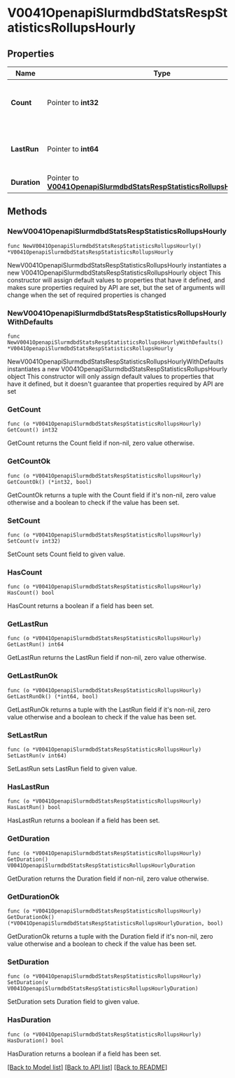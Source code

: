 # V0041OpenapiSlurmdbdStatsRespStatisticsRollupsHourly

## Properties

Name | Type | Description | Notes
------------ | ------------- | ------------- | -------------
**Count** | Pointer to **int32** | number of hourly rollups since last_run | [optional] 
**LastRun** | Pointer to **int64** | Last time hourly rollup ran (UNIX timestamp) | [optional] 
**Duration** | Pointer to [**V0041OpenapiSlurmdbdStatsRespStatisticsRollupsHourlyDuration**](V0041OpenapiSlurmdbdStatsRespStatisticsRollupsHourlyDuration.md) |  | [optional] 

## Methods

### NewV0041OpenapiSlurmdbdStatsRespStatisticsRollupsHourly

`func NewV0041OpenapiSlurmdbdStatsRespStatisticsRollupsHourly() *V0041OpenapiSlurmdbdStatsRespStatisticsRollupsHourly`

NewV0041OpenapiSlurmdbdStatsRespStatisticsRollupsHourly instantiates a new V0041OpenapiSlurmdbdStatsRespStatisticsRollupsHourly object
This constructor will assign default values to properties that have it defined,
and makes sure properties required by API are set, but the set of arguments
will change when the set of required properties is changed

### NewV0041OpenapiSlurmdbdStatsRespStatisticsRollupsHourlyWithDefaults

`func NewV0041OpenapiSlurmdbdStatsRespStatisticsRollupsHourlyWithDefaults() *V0041OpenapiSlurmdbdStatsRespStatisticsRollupsHourly`

NewV0041OpenapiSlurmdbdStatsRespStatisticsRollupsHourlyWithDefaults instantiates a new V0041OpenapiSlurmdbdStatsRespStatisticsRollupsHourly object
This constructor will only assign default values to properties that have it defined,
but it doesn't guarantee that properties required by API are set

### GetCount

`func (o *V0041OpenapiSlurmdbdStatsRespStatisticsRollupsHourly) GetCount() int32`

GetCount returns the Count field if non-nil, zero value otherwise.

### GetCountOk

`func (o *V0041OpenapiSlurmdbdStatsRespStatisticsRollupsHourly) GetCountOk() (*int32, bool)`

GetCountOk returns a tuple with the Count field if it's non-nil, zero value otherwise
and a boolean to check if the value has been set.

### SetCount

`func (o *V0041OpenapiSlurmdbdStatsRespStatisticsRollupsHourly) SetCount(v int32)`

SetCount sets Count field to given value.

### HasCount

`func (o *V0041OpenapiSlurmdbdStatsRespStatisticsRollupsHourly) HasCount() bool`

HasCount returns a boolean if a field has been set.

### GetLastRun

`func (o *V0041OpenapiSlurmdbdStatsRespStatisticsRollupsHourly) GetLastRun() int64`

GetLastRun returns the LastRun field if non-nil, zero value otherwise.

### GetLastRunOk

`func (o *V0041OpenapiSlurmdbdStatsRespStatisticsRollupsHourly) GetLastRunOk() (*int64, bool)`

GetLastRunOk returns a tuple with the LastRun field if it's non-nil, zero value otherwise
and a boolean to check if the value has been set.

### SetLastRun

`func (o *V0041OpenapiSlurmdbdStatsRespStatisticsRollupsHourly) SetLastRun(v int64)`

SetLastRun sets LastRun field to given value.

### HasLastRun

`func (o *V0041OpenapiSlurmdbdStatsRespStatisticsRollupsHourly) HasLastRun() bool`

HasLastRun returns a boolean if a field has been set.

### GetDuration

`func (o *V0041OpenapiSlurmdbdStatsRespStatisticsRollupsHourly) GetDuration() V0041OpenapiSlurmdbdStatsRespStatisticsRollupsHourlyDuration`

GetDuration returns the Duration field if non-nil, zero value otherwise.

### GetDurationOk

`func (o *V0041OpenapiSlurmdbdStatsRespStatisticsRollupsHourly) GetDurationOk() (*V0041OpenapiSlurmdbdStatsRespStatisticsRollupsHourlyDuration, bool)`

GetDurationOk returns a tuple with the Duration field if it's non-nil, zero value otherwise
and a boolean to check if the value has been set.

### SetDuration

`func (o *V0041OpenapiSlurmdbdStatsRespStatisticsRollupsHourly) SetDuration(v V0041OpenapiSlurmdbdStatsRespStatisticsRollupsHourlyDuration)`

SetDuration sets Duration field to given value.

### HasDuration

`func (o *V0041OpenapiSlurmdbdStatsRespStatisticsRollupsHourly) HasDuration() bool`

HasDuration returns a boolean if a field has been set.


[[Back to Model list]](../README.md#documentation-for-models) [[Back to API list]](../README.md#documentation-for-api-endpoints) [[Back to README]](../README.md)


